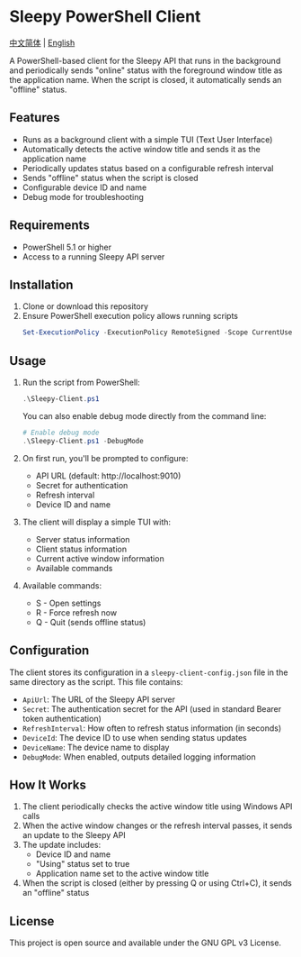 # Sleepy PowerShell Client

[中文简体](Client/README_zh.md) | [English](Client/README.md)

A PowerShell-based client for the Sleepy API that runs in the background and periodically sends "online" status with the foreground window title as the application name. When the script is closed, it automatically sends an "offline" status.

## Features

- Runs as a background client with a simple TUI (Text User Interface)
- Automatically detects the active window title and sends it as the application name
- Periodically updates status based on a configurable refresh interval
- Sends "offline" status when the script is closed
- Configurable device ID and name
- Debug mode for troubleshooting

## Requirements

- PowerShell 5.1 or higher
- Access to a running Sleepy API server

## Installation

1. Clone or download this repository
2. Ensure PowerShell execution policy allows running scripts
   ```powershell
   Set-ExecutionPolicy -ExecutionPolicy RemoteSigned -Scope CurrentUser
   ```

## Usage

1. Run the script from PowerShell:
   ```powershell
   .\Sleepy-Client.ps1
   ```

   You can also enable debug mode directly from the command line:
   ```powershell
   # Enable debug mode
   .\Sleepy-Client.ps1 -DebugMode
   ```

2. On first run, you'll be prompted to configure:
   - API URL (default: http://localhost:9010)
   - Secret for authentication
   - Refresh interval
   - Device ID and name

3. The client will display a simple TUI with:
   - Server status information
   - Client status information
   - Current active window information
   - Available commands

4. Available commands:
   - S - Open settings
   - R - Force refresh now
   - Q - Quit (sends offline status)

## Configuration

The client stores its configuration in a `sleepy-client-config.json` file in the same directory as the script. This file contains:

- `ApiUrl`: The URL of the Sleepy API server
- `Secret`: The authentication secret for the API (used in standard Bearer token authentication)
- `RefreshInterval`: How often to refresh status information (in seconds)
- `DeviceId`: The device ID to use when sending status updates
- `DeviceName`: The device name to display
- `DebugMode`: When enabled, outputs detailed logging information

## How It Works

1. The client periodically checks the active window title using Windows API calls
2. When the active window changes or the refresh interval passes, it sends an update to the Sleepy API
3. The update includes:
   - Device ID and name
   - "Using" status set to true
   - Application name set to the active window title
4. When the script is closed (either by pressing Q or using Ctrl+C), it sends an "offline" status

## License

This project is open source and available under the GNU GPL v3 License.
